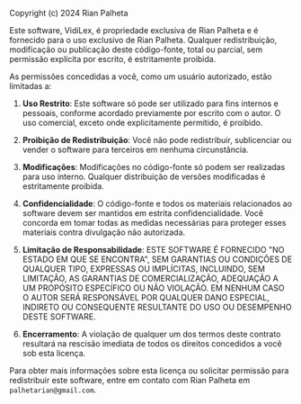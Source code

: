 Copyright (c) 2024 Rian Palheta

Este software, VidiLex, é propriedade exclusiva de Rian Palheta e é fornecido para o uso exclusivo de Rian Palheta. Qualquer redistribuição, modificação ou publicação deste código-fonte, total ou parcial, sem permissão explícita por escrito, é estritamente proibida.

As permissões concedidas a você, como um usuário autorizado, estão limitadas a:

1. **Uso Restrito**: Este software só pode ser utilizado para fins internos e pessoais, conforme acordado previamente por escrito com o autor. O uso comercial, exceto onde explicitamente permitido, é proibido.
   
2. **Proibição de Redistribuição**: Você não pode redistribuir, sublicenciar ou vender o software para terceiros em nenhuma circunstância.
   
3. **Modificações**: Modificações no código-fonte só podem ser realizadas para uso interno. Qualquer distribuição de versões modificadas é estritamente proibida.
   
4. **Confidencialidade**: O código-fonte e todos os materiais relacionados ao software devem ser mantidos em estrita confidencialidade. Você concorda em tomar todas as medidas necessárias para proteger esses materiais contra divulgação não autorizada.

5. **Limitação de Responsabilidade**: ESTE SOFTWARE É FORNECIDO "NO ESTADO EM QUE SE ENCONTRA", SEM GARANTIAS OU CONDIÇÕES DE QUALQUER TIPO, EXPRESSAS OU IMPLÍCITAS, INCLUINDO, SEM LIMITAÇÃO, AS GARANTIAS DE COMERCIALIZAÇÃO, ADEQUAÇÃO A UM PROPÓSITO ESPECÍFICO OU NÃO VIOLAÇÃO. EM NENHUM CASO O AUTOR SERÁ RESPONSÁVEL POR QUALQUER DANO ESPECIAL, INDIRETO OU CONSEQUENTE RESULTANTE DO USO OU DESEMPENHO DESTE SOFTWARE.

6. **Encerramento**: A violação de qualquer um dos termos deste contrato resultará na rescisão imediata de todos os direitos concedidos a você sob esta licença.

Para obter mais informações sobre esta licença ou solicitar permissão para redistribuir este software, entre em contato com Rian Palheta em `palhetarian@gmail.com`.


